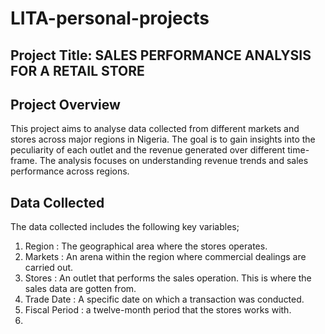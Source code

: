 # LITA-personal-projects

## Project Title: SALES PERFORMANCE ANALYSIS FOR A RETAIL STORE

## Project Overview

This project aims to analyse data collected from different markets and stores across major regions in Nigeria. The goal is to gain insights into the peculiarity of each outlet and the revenue generated over different time-frame. The analysis focuses on understanding revenue trends and sales performance across regions.

## Data Collected

The data collected includes the following key variables;
1. Region : The geographical area where the stores operates.
2. Markets : An arena within the region where commercial dealings are carried out.
3. Stores : An outlet that performs the sales operation. This is where the sales data are gotten from.
4. Trade Date : A specific date on which a transaction was conducted.
5. Fiscal Period : a twelve-month period that the stores works with.
6. 
